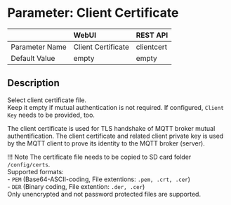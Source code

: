 # Parameter: Client Certificate

|                   | WebUI               | REST API
|:---               |:---                 |:----
| Parameter Name    | Client Certificate  | clientcert
| Default Value     | empty               | empty


## Description

Select client certificate file.<br>
Keep it empty if mutual authentication is not required. If configured, `Client Key` needs to be provided, too.

The client certificate is used for TLS handshake of MQTT broker mutual authentification. The client certificate and 
related client private key is used by the MQTT client to prove its identity to the MQTT broker (server).


!!! Note
    The certificate file needs to be copied to SD card folder `/config/certs`.<br>
    Supported formats:<br>
    - `PEM` (Base64-ASCII-coding, File extentions: `.pem, .crt, .cer`)<br>
    - `DER` (Binary coding, File extention: `.der, .cer`)<br>
    Only unencrypted and not password protected files are supported.
